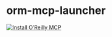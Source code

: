# orm-mcp-launcher


[![Install O’Reilly MCP](https://img.shields.io/badge/VS_Code-Install_O%E2%80%99Reilly_MCP-0098FF?style=flat-square&logo=visualstudiocode&logoColor=white)](https://vscode.dev/redirect/mcp/install?name=oreilly.content-discovery-dev&config=%7B%22type%22%3A%22http%22%2C%22url%22%3A%22https%3A%2F%2Fapi.oreilly.review%2Fapi%2Fcontent-discovery%2Fv1%2Fmcp%2F%22%2C%22headers%22%3A%7B%22Authorization%22%3A%22Token%20%24%7BOREILLY_API_KEY%7D%22%7D%7D)
